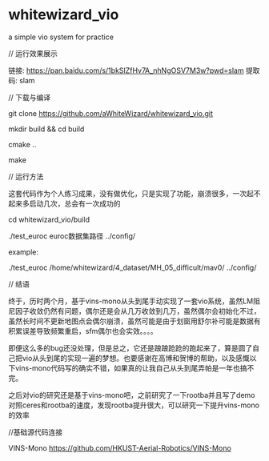 # whitewizard_vio
a simple vio system for practice

//  运行效果展示

  链接: https://pan.baidu.com/s/1bkSIZfHv7A_nhNgOSV7M3w?pwd=slam 提取码: slam 

//  下载与编译

  git clone https://github.com/aWhiteWizard/whitewizard_vio.git 
  
  mkdir build && cd build
  
  cmake ..
  
  make
  
//  运行方法

  这套代码作为个人练习成果，没有做优化，只是实现了功能，崩溃很多，一次起不起来多启动几次，总会有一次成功的
  
  cd whitewizard_vio/build
  
  ./test_euroc euroc数据集路径 ../config/
 
  example:
  
  ./test_euroc /home/whitewizard/4_dataset/MH_05_difficult/mav0/ ../config/


//  结语

  终于，历时两个月，基于vins-mono从头到尾手动实现了一套vio系统，虽然LM阻尼因子收敛仍然有问题，偶尔还是会从几万收敛到几万，虽然偶尔会初始化不过，虽然长时间不更新地图点会偶尔崩溃，虽然可能是由于划窗用舒尔补可能是数据有积累误差导致频繁重启，sfm偶尔也会实效。。。。

  即便这么多的bug还没处理，但是总之，它还是踉踉跄跄的跑起来了，算是圆了自己把vio从头到尾的实现一遍的梦想。也要感谢在高博和贺博的帮助，以及感慨以下vins-mono代码写的确实不错，如果真的让我自己从头到尾弄帕是一年也搞不完。

  之后对vio的研究还是基于vins-mono吧，之前研究了一下rootba并且写了demo对照ceres和rootba的速度，发现rootba提升很大，可以研究一下提升vins-mono的效率

//基础源代码连接
  
  VINS-Mono https://github.com/HKUST-Aerial-Robotics/VINS-Mono
 
